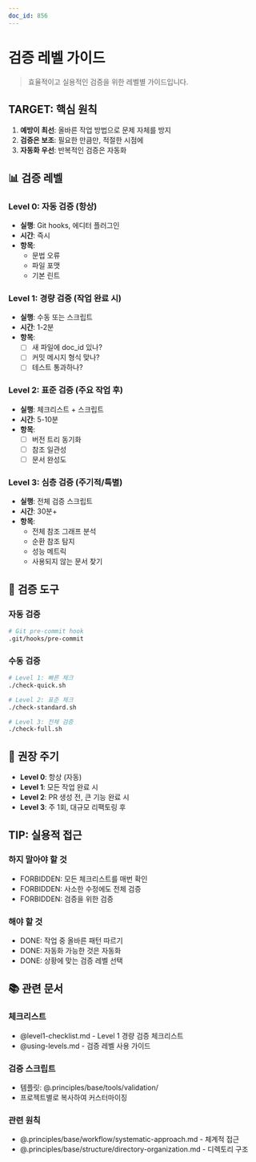 ```yaml
---
doc_id: 856
---
```


# 검증 레벨 가이드

> 효율적이고 실용적인 검증을 위한 레벨별 가이드입니다.

## TARGET: 핵심 원칙

1. **예방이 최선**: 올바른 작업 방법으로 문제 자체를 방지
2. **검증은 보조**: 필요한 만큼만, 적절한 시점에
3. **자동화 우선**: 반복적인 검증은 자동화

## 📊 검증 레벨

### Level 0: 자동 검증 (항상)
- **실행**: Git hooks, 에디터 플러그인
- **시간**: 즉시
- **항목**:
  - 문법 오류
  - 파일 포맷
  - 기본 린트

### Level 1: 경량 검증 (작업 완료 시)
- **실행**: 수동 또는 스크립트
- **시간**: 1-2분
- **항목**:
  - [ ] 새 파일에 doc_id 있나?
  - [ ] 커밋 메시지 형식 맞나?
  - [ ] 테스트 통과하나?

### Level 2: 표준 검증 (주요 작업 후)
- **실행**: 체크리스트 + 스크립트
- **시간**: 5-10분
- **항목**:
  - [ ] 버전 트리 동기화
  - [ ] 참조 일관성
  - [ ] 문서 완성도

### Level 3: 심층 검증 (주기적/특별)
- **실행**: 전체 검증 스크립트
- **시간**: 30분+
- **항목**:
  - 전체 참조 그래프 분석
  - 순환 참조 탐지
  - 성능 메트릭
  - 사용되지 않는 문서 찾기

## 🔧 검증 도구

### 자동 검증
```bash
# Git pre-commit hook
.git/hooks/pre-commit
```

### 수동 검증
```bash
# Level 1: 빠른 체크
./check-quick.sh

# Level 2: 표준 체크
./check-standard.sh

# Level 3: 전체 검증
./check-full.sh
```

## 📅 권장 주기

- **Level 0**: 항상 (자동)
- **Level 1**: 모든 작업 완료 시
- **Level 2**: PR 생성 전, 큰 기능 완료 시
- **Level 3**: 주 1회, 대규모 리팩토링 후

## TIP: 실용적 접근

### 하지 말아야 할 것
- FORBIDDEN: 모든 체크리스트를 매번 확인
- FORBIDDEN: 사소한 수정에도 전체 검증
- FORBIDDEN: 검증을 위한 검증

### 해야 할 것
- DONE: 작업 중 올바른 패턴 따르기
- DONE: 자동화 가능한 것은 자동화
- DONE: 상황에 맞는 검증 레벨 선택

## 📚 관련 문서

### 체크리스트
- @level1-checklist.md - Level 1 경량 검증 체크리스트
- @using-levels.md - 검증 레벨 사용 가이드

### 검증 스크립트
- 템플릿: @.principles/base/tools/validation/
- 프로젝트별로 복사하여 커스터마이징

### 관련 원칙
- @.principles/base/workflow/systematic-approach.md - 체계적 접근
- @.principles/base/structure/directory-organization.md - 디렉토리 구조